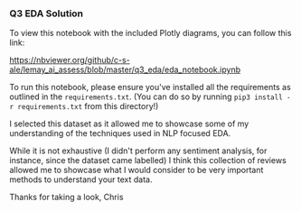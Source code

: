 ### Q3 EDA Solution

To view this notebook with the included Plotly diagrams, you can follow this link:

https://nbviewer.org/github/c-s-ale/lemay_ai_assess/blob/master/q3_eda/eda_notebook.ipynb

To run this notebook, please ensure you've installed all the requirements as outlined in the `requirements.txt`. (You can do so by running `pip3 install -r requirements.txt` from this directory!)

I selected this dataset as it allowed me to showcase some of my understanding of the techniques used in NLP focused EDA. 

While it is not exhaustive (I didn't perform any sentiment analysis, for instance, since the dataset came labelled) I think this collection of reviews allowed me to showcase what I would consider to be very important methods to understand your text data.

Thanks for taking a look,
Chris
